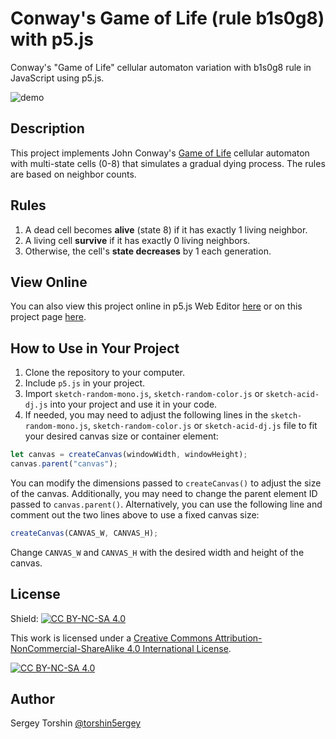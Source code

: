# Conway's Game of Life (rule b1s0g8) with p5.js

Conway's "Game of Life" cellular automaton variation with b1s0g8 rule in JavaScript using p5.js.

![demo](assets/preview-demo.gif)

## Description

This project implements John Conway's [Game of Life](https://w.wiki/3kQz) cellular automaton with multi-state cells (0-8) that simulates a gradual dying process. The rules are based on neighbor counts.

## Rules

1. A dead cell becomes **alive** (state 8) if it has exactly 1 living neighbor.
2. A living cell **survive** if it has exactly 0 living neighbors.
3. Otherwise, the cell's **state decreases** by 1 each generation.

## View Online

You can also view this project online in p5.js Web Editor [here](https://editor.p5js.org/torshin5ergey/full/BAvDl5HkM) or on this project page [here](https://torshin5ergey.github.io/cellular-automata/conways-b1s0g8/index.html).

## How to Use in Your Project

1. Clone the repository to your computer.
2. Include `p5.js` in your project.
3. Import `sketch-random-mono.js`, `sketch-random-color.js` or `sketch-acid-dj.js` into your project and use it in your code.
4. If needed, you may need to adjust the following lines in the `sketch-random-mono.js`, `sketch-random-color.js` or `sketch-acid-dj.js` file to fit your desired canvas size or container element:
```javascript
let canvas = createCanvas(windowWidth, windowHeight);
canvas.parent("canvas");
```
You can modify the dimensions passed to `createCanvas()` to adjust the size of the canvas. Additionally, you may need to change the parent element ID passed to `canvas.parent()`.
Alternatively, you can use the following line and comment out the two lines above to use a fixed canvas size:
```javascript
createCanvas(CANVAS_W, CANVAS_H);
```
Change `CANVAS_W` and `CANVAS_H` with the desired width and height of the canvas.

## License

Shield: [![CC BY-NC-SA 4.0][cc-by-nc-sa-shield]][cc-by-nc-sa]

This work is licensed under a
[Creative Commons Attribution-NonCommercial-ShareAlike 4.0 International License][cc-by-nc-sa].

[![CC BY-NC-SA 4.0][cc-by-nc-sa-image]][cc-by-nc-sa]

[cc-by-nc-sa]: http://creativecommons.org/licenses/by-nc-sa/4.0/
[cc-by-nc-sa-image]: https://licensebuttons.net/l/by-nc-sa/4.0/88x31.png
[cc-by-nc-sa-shield]: https://img.shields.io/badge/License-CC%20BY--NC--SA%204.0-lightgrey.svg

## Author

Sergey Torshin [@torshin5ergey](https://github.com/torshin5ergey)
